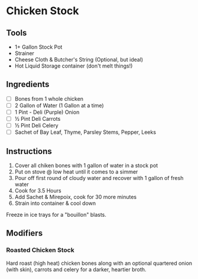 # Chicken Stock

## Tools

- 1+ Gallon Stock Pot
- Strainer
- Cheese Cloth & Butcher's String (Optional, but ideal)
- Hot Liquid Storage container (don't melt things!)

## Ingredients

- [ ] Bones from 1 whole chicken
- [ ] 2 Gallon of Water (1 Gallon at a time)
- [ ] 1 Pint - Deli (Purple) Onion
- [ ] ½ Pint Deli Carrots
- [ ] ½ Pint Deli Celery
- [ ] Sachet of Bay Leaf, Thyme, Parsley Stems, Pepper, Leeks

## Instructions

1. Cover all chiken bones with 1 gallon of water in a stock pot
2. Put on stove @ low heat until it comes to a simmer
3. Pour off first round of cloudy water and recover with 1 gallon of fresh water
4. Cook for 3.5 Hours
5. Add Sachet & Mirepoix, cook for 30 more minutes
6. Strain into container & cool down

Freeze in ice trays for a "bouillon" blasts.

## Modifiers

### Roasted Chicken Stock

Hard roast (high heat) chicken bones along with an optional quartered onion
(with skin), carrots and celery for a darker, heartier broth.
